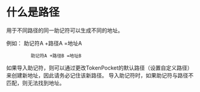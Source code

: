 # 什么是路径

用于不同路径的同一助记符可以生成不同的地址。 

例如： 助记符A +路径A =地址A 

             助记符A +路径B =地址B 

如果导入助记符，则可以通过更改TokenPocket的默认路径（设置自定义路径）来创建新地址，因此请务必记住该新路径。 导入助记符时，如果助记符与路径不匹配，则无法找到地址。

